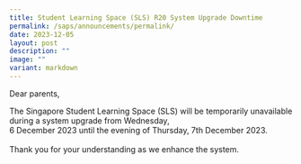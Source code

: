 ```yaml
---
title: Student Learning Space (SLS) R20 System Upgrade Downtime
permalink: /saps/announcements/permalink/
date: 2023-12-05
layout: post
description: ""
image: ""
variant: markdown
---
```



Dear parents,

The Singapore Student Learning Space (SLS) will be temporarily unavailable during a system upgrade from Wednesday, <br>6 December 2023 until the evening of Thursday, 7th December 2023. <br><br>Thank you for your understanding as we enhance the system.